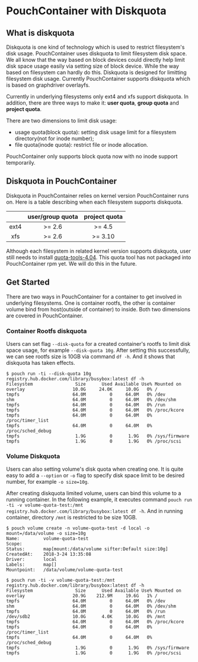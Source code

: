 # PouchContainer with Diskquota

## What is diskquota

Diskquota is one kind of technology which is used to restrict filesystem's disk
usage. PouchContainer uses diskquota to limit filesystem disk space. We all know that
the way based on block devices could directly help limit disk space usage
easily via setting size of block device. While the way based on filesystem can
hardly do this. Diskquota is designed for limitting filesystem disk usage.
Currently PouchContainer supports diskquota which is based on graphdriver overlayfs.

Currently in underlying filesystems only ext4 and xfs support diskquota. In addition, there are three ways to make it: **user quota**, **group quota** and **project quota**.

There are two dimensions to limit disk usage:

- usage quota(block quota): setting disk usage limit for a filesystem directory(not for inode number);
- file quota(inode quota): restrict file or inode allocation.

PouchContainer only supports block quota now with no inode support temporarily.

## Diskquota in PouchContainer

Diskquota in PouchContainer relies on kernel version PouchContainer runs on. Here is a table
describing when each filesystem supports diskquota.

| | user/group quota | project quota 
:-: | :-: | :-: 
ext4 | \>= 2.6| \>= 4.5 
xfs | \>= 2.6 | \>= 3.10

Although each filesystem in related kernel version supports diskquota, user still needs to install [quota-tools-4.04](https://nchc.dl.sourceforge.net/project/linuxquota/quota-tools/4.04/quota-4.04.tar.gz).
This quota tool has not packaged into PouchContainer rpm yet. We will do this in the future.

## Get Started

There are two ways in PouchContainer for a container to get involved in underlying filesystems. One is container rootfs, the other is container volume bind from host(outside of container) to inside. Both two dimensions are covered in PouchContainer.

### Container Rootfs diskquota

Users can set flag `--disk-quota` for a created container's rootfs to limit disk space usage, for example `--disk-quota 10g`. After setting this successfully, we can see rootfs size is 10GB via command `df -h`. And it shows that diskquota has taken effects.

```
$ pouch run -ti --disk-quota 10g registry.hub.docker.com/library/busybox:latest df -h
Filesystem                Size      Used Available Use% Mounted on
overlay                  10.0G     24.0K     10.0G   0% /
tmpfs                    64.0M         0     64.0M   0% /dev
shm                      64.0M         0     64.0M   0% /dev/shm
tmpfs                    64.0M         0     64.0M   0% /run
tmpfs                    64.0M         0     64.0M   0% /proc/kcore
tmpfs                    64.0M         0     64.0M   0% /proc/timer_list
tmpfs                    64.0M         0     64.0M   0% /proc/sched_debug
tmpfs                     1.9G         0      1.9G   0% /sys/firmware
tmpfs                     1.9G         0      1.9G   0% /proc/scsi
```

### Volume Diskquota

Users can also setting volume's disk quota when creating one. It is quite easy to add a `--option` or `-o` flag to specify disk space limit to be desired number, for example `-o size=10g`.

After creating diskquota limited volume, users can bind this volume to a running container. In the following example, it executes command
`pouch run -ti -v volume-quota-test:/mnt registry.hub.docker.com/library/busybox:latest df -h`.
And in running container, directory `/mnt` is restricted to be size 10GB.

```
$ pouch volume create -n volume-quota-test -d local -o mount=/data/volume -o size=10g
Name:         volume-quota-test
Scope:
Status:       map[mount:/data/volume sifter:Default size:10g]
CreatedAt:    2018-3-24 13:35:08
Driver:       local
Labels:       map[]
Mountpoint:   /data/volume/volume-quota-test

$ pouch run -ti -v volume-quota-test:/mnt registry.hub.docker.com/library/busybox:latest df -h
Filesystem                Size      Used Available Use% Mounted on
overlay                  20.9G    212.9M     19.6G   1% /
tmpfs                    64.0M         0     64.0M   0% /dev
shm                      64.0M         0     64.0M   0% /dev/shm
tmpfs                    64.0M         0     64.0M   0% /run
/dev/sdb2                10.0G      4.0K     10.0G   0% /mnt
tmpfs                    64.0M         0     64.0M   0% /proc/kcore
tmpfs                    64.0M         0     64.0M   0% /proc/timer_list
tmpfs                    64.0M         0     64.0M   0% /proc/sched_debug
tmpfs                     1.9G         0      1.9G   0% /sys/firmware
tmpfs                     1.9G         0      1.9G   0% /proc/scsi
```
